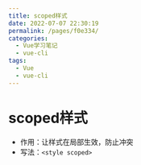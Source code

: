 ```yaml
---
title: scoped样式
date: 2022-07-07 22:30:19
permalink: /pages/f0e334/
categories:
  - Vue学习笔记
  - vue-cli
tags:
  - Vue
  - vue-cli
---
```

# scoped样式

- 作用：让样式在局部生效，防止冲突
- 写法：`<style scoped>`

